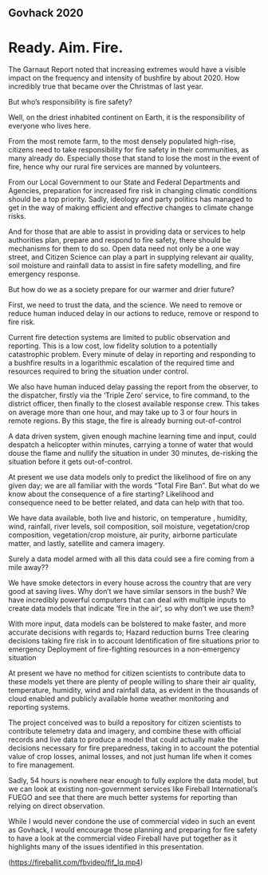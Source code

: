 ## Govhack 2020
# Ready. Aim. Fire.

The Garnaut Report noted that increasing extremes would have a visible impact on the frequency and intensity of bushfire by about 2020. How incredibly true that became over the Christmas of last year.

But who’s responsibility is fire safety? 

Well, on the driest inhabited continent on Earth, it is the responsibility of everyone who lives here.

From the most remote farm, to the most densely populated high-rise, citizens need to take responsibility for fire safety in their communities, as many already do. Especially those that stand to lose the most in the event of fire, hence why our rural fire services are manned by volunteers.

From our Local Government to our State and Federal Departments and Agencies, preparation for increased fire risk in changing climatic conditions should be a top priority. Sadly, ideology and party politics has managed to get in the way of making efficient and effective changes to climate change risks.

And for those that are able to assist in providing data or services to help authorities plan, prepare and respond to fire safety, there should be mechanisms for them to do so. Open data need not only be a one way street, and Citizen Science can play a part in supplying relevant air quality, soil moisture and rainfall data to assist in fire safety modelling, and fire emergency response.

But how do we as a society prepare for our warmer and drier future?

First, we need to trust the data, and the science. We need to remove or reduce human induced delay in our actions to reduce, remove or respond to fire risk. 

Current fire detection systems are limited to public observation and reporting. This is a low cost, low fidelity solution to a potentially catastrophic problem. Every minute of delay in reporting and responding to a bushfire results in a logarithmic escalation of the required time and resources required to bring the situation under control.

We also have human induced delay passing the report from the observer, to the dispatcher, firstly via the ‘Triple Zero’ service, to fire command, to the district officer, then finally to the closest available response crew. This takes on average more than one hour, and may take up to 3 or four hours in remote regions. By this stage, the fire is already burning out-of-control

A data driven system, given enough machine learning time and input, could despatch a helicopter within minutes, carrying a tonne of water that would douse the flame and nullify the situation in under 30 minutes, de-risking the situation before it gets out-of-control.

At present we use data models only to predict the likelihood of fire on any given day; we are all familiar with the words “Total Fire Ban”. But what do we know about the consequence of a fire starting? Likelihood and consequence need to be better related, and data can help with that too.

We have data available, both live and historic, on temperature , humidity, wind, rainfall, river levels, soil composition, soil moisture, vegetation/crop composition, vegetation/crop moisture, air purity, airborne particulate matter, and lastly, satellite and camera imagery.

Surely a data model armed with all this data could see a fire coming from a mile away??

We have smoke detectors in every house across the country that are very good at saving lives. Why don’t we have similar sensors in the bush? We have incredibly powerful computers that can deal with multiple inputs to create data models that indicate ‘fire in the air’, so why don’t we use them?

With more input, data models can be bolstered to make faster, and more accurate decisions with regards to;
Hazard reduction burns
Tree clearing decisions taking fire risk in to account
Identification of fire situations prior to emergency
Deployment of fire-fighting resources in a non-emergency situation

At present we have no method for citizen scientists to contribute data to these models yet there are plenty of people willing to share their air quality, temperature, humidity, wind and rainfall data, as evident in the thousands of cloud enabled and publicly available home weather monitoring and reporting systems.

The project conceived was to build a repository for citizen scientists to contribute telemetry data and imagery, and combine these with official records and live data to produce a model that could actually make the decisions necessary for fire preparedness, taking in to account the potential value of crop losses, animal losses, and not just human life when it comes to fire management.

Sadly, 54 hours is nowhere near enough to fully explore the data model, but we can look at existing non-government services like Fireball International’s FUEGO and see that there are much better systems for reporting than relying on direct observation.

While I would never condone the use of commercial video in such an event as Govhack, I would encourage those planning and preparing for fire safety to have a look at the commercial video Fireball have put together as it highlights many of the issues identified in this presentation.

(https://fireballit.com/fbvideo/fif_lq.mp4)
